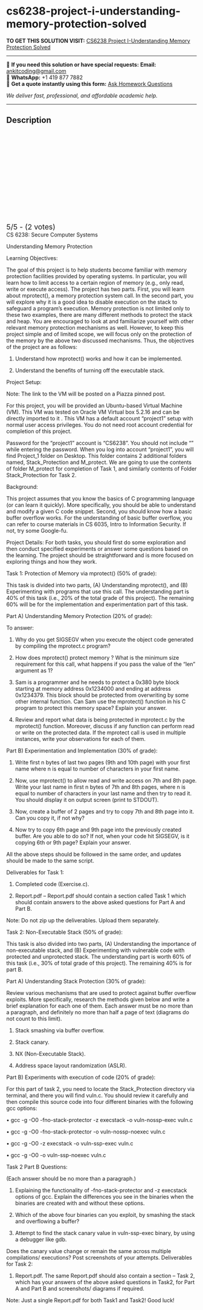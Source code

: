 # cs6238-project-i-understanding-memory-protection-solved
**TO GET THIS SOLUTION VISIT:** [CS6238 Project I-Understanding Memory Protection Solved](https://www.ankitcodinghub.com/product/cs6238-project-i-solved/)


---

📩 **If you need this solution or have special requests:** **Email:** ankitcoding@gmail.com  
📱 **WhatsApp:** +1 419 877 7882  
📄 **Get a quote instantly using this form:** [Ask Homework Questions](https://www.ankitcodinghub.com/services/ask-homework-questions/)

*We deliver fast, professional, and affordable academic help.*

---

<h2>Description</h2>



<div class="kk-star-ratings kksr-auto kksr-align-center kksr-valign-top" data-payload="{&quot;align&quot;:&quot;center&quot;,&quot;id&quot;:&quot;126758&quot;,&quot;slug&quot;:&quot;default&quot;,&quot;valign&quot;:&quot;top&quot;,&quot;ignore&quot;:&quot;&quot;,&quot;reference&quot;:&quot;auto&quot;,&quot;class&quot;:&quot;&quot;,&quot;count&quot;:&quot;2&quot;,&quot;legendonly&quot;:&quot;&quot;,&quot;readonly&quot;:&quot;&quot;,&quot;score&quot;:&quot;5&quot;,&quot;starsonly&quot;:&quot;&quot;,&quot;best&quot;:&quot;5&quot;,&quot;gap&quot;:&quot;4&quot;,&quot;greet&quot;:&quot;Rate this product&quot;,&quot;legend&quot;:&quot;5\/5 - (2 votes)&quot;,&quot;size&quot;:&quot;24&quot;,&quot;title&quot;:&quot;CS6238 Project I-Understanding Memory Protection Solved&quot;,&quot;width&quot;:&quot;138&quot;,&quot;_legend&quot;:&quot;{score}\/{best} - ({count} {votes})&quot;,&quot;font_factor&quot;:&quot;1.25&quot;}">

<div class="kksr-stars">

<div class="kksr-stars-inactive">
            <div class="kksr-star" data-star="1" style="padding-right: 4px">


<div class="kksr-icon" style="width: 24px; height: 24px;"></div>
        </div>
            <div class="kksr-star" data-star="2" style="padding-right: 4px">


<div class="kksr-icon" style="width: 24px; height: 24px;"></div>
        </div>
            <div class="kksr-star" data-star="3" style="padding-right: 4px">


<div class="kksr-icon" style="width: 24px; height: 24px;"></div>
        </div>
            <div class="kksr-star" data-star="4" style="padding-right: 4px">


<div class="kksr-icon" style="width: 24px; height: 24px;"></div>
        </div>
            <div class="kksr-star" data-star="5" style="padding-right: 4px">


<div class="kksr-icon" style="width: 24px; height: 24px;"></div>
        </div>
    </div>

<div class="kksr-stars-active" style="width: 138px;">
            <div class="kksr-star" style="padding-right: 4px">


<div class="kksr-icon" style="width: 24px; height: 24px;"></div>
        </div>
            <div class="kksr-star" style="padding-right: 4px">


<div class="kksr-icon" style="width: 24px; height: 24px;"></div>
        </div>
            <div class="kksr-star" style="padding-right: 4px">


<div class="kksr-icon" style="width: 24px; height: 24px;"></div>
        </div>
            <div class="kksr-star" style="padding-right: 4px">


<div class="kksr-icon" style="width: 24px; height: 24px;"></div>
        </div>
            <div class="kksr-star" style="padding-right: 4px">


<div class="kksr-icon" style="width: 24px; height: 24px;"></div>
        </div>
    </div>
</div>


<div class="kksr-legend" style="font-size: 19.2px;">
            5/5 - (2 votes)    </div>
    </div>
CS 6238: Secure Computer Systems

Understanding Memory Protection

Learning Objectives:

The goal of this project is to help students become familiar with memory protection facilities provided by operating systems. In particular, you will learn how to limit access to a certain region of memory (e.g., only read, write or execute access). The project has two parts. First, you will learn about mprotect(), a memory protection system call. In the second part, you will explore why it is a good idea to disable execution on the stack to safeguard a program’s execution. Memory protection is not limited only to these two examples, there are many different methods to protect the stack and heap. You are encouraged to look at and familiarize yourself with other relevant memory protection mechanisms as well. However, to keep this project simple and of limited scope, we will focus only on the protection of the memory by the above two discussed mechanisms. Thus, the objectives of the project are as follows:

1. Understand how mprotect() works and how it can be implemented.

2. Understand the benefits of turning off the executable stack.

Project Setup:

Note: The link to the VM will be posted on a Piazza pinned post.

For this project, you will be provided an Ubuntu-based Virtual Machine (VM). This VM was tested on Oracle VM Virtual box 5.2.16 and can be directly imported to it . This VM has a default account “project1” setup with normal user access privileges. You do not need root account credential for completion of this project.

Password for the “project1” account is “CS6238”. You should not include “” while entering the password. When you log into account “project1”, you will find Project_1 folder on Desktop. This folder contains 2 additional folders named, Stack_Protection and M_protect. We are going to use the contents of folder M_protect for completion of Task 1, and similarly contents of Folder Stack_Protection for Task 2.

Background:

This project assumes that you know the basics of C programming language (or can learn it quickly). More specifically, you should be able to understand and modify a given C code snippet. Second, you should know how a basic buffer overflow works. For the understanding of basic buffer overflow, you can refer to course materials in CS 6035, Intro to Information Security. If not, try some Google-fu.

Project Details: For both tasks, you should first do some exploration and then conduct specified experiments or answer some questions based on the learning. The project should be straightforward and is more focused on exploring things and how they work.

Task 1: Protection of Memory via mprotect() (50% of grade):

This task is divided into two parts, (A) Understanding mprotect(), and (B) Experimenting with programs that use this call. The understanding part is 40% of this task (i.e., 20% of the total grade of this project). The remaining 60% will be for the implementation and experimentation part of this task.

Part A) Understanding Memory Protection (20% of grade):

To answer:

1. Why do you get SIGSEGV when you execute the object code generated by compiling the mprotect.c program?

2. How does mprotect() protect memory ? What is the minimum size requirement for this call, what happens if you pass the value of the “len” argument as 1?

3. Sam is a programmer and he needs to protect a 0x380 byte block starting at memory address 0x1234000 and ending at address 0x1234379. This block should be protected from overwriting by some other internal function. Can Sam use the mprotect() function in his C program to protect this memory space? Explain your answer.

4. Review and report what data is being protected in mprotect.c by the mprotect() function. Moreover, discuss if any function can perform read or write on the protected data. If the mprotect call is used in multiple instances, write your observations for each of them.

Part B) Experimentation and Implementation (30% of grade):

1. Write first n bytes of last two pages (9th and 10th page) with your first name where n is equal to number of characters in your first name.

2. Now, use mprotect() to allow read and write access on 7th and 8th page. Write your last name in first n bytes of 7th and 8th pages, where n is equal to number of characters in your last name and then try to read it. You should display it on output screen (print to STDOUT).

4. Now, create a buffer of 2 pages and try to copy 7th and 8th page into it. Can you copy it, if not why?

5. Now try to copy 6th page and 9th page into the previously created buffer. Are you able to do so? If not, when your code hit SIGSEGV, is it copying 6th or 9th page? Explain your answer.

All the above steps should be followed in the same order, and updates should be made to the same script.

Deliverables for Task 1:

1. Completed code (Exercise.c).

2. Report.pdf – Report.pdf should contain a section called Task 1 which should contain answers to the above asked questions for Part A and Part B.

Note: Do not zip up the deliverables. Upload them separately.

Task 2: Non-Executable Stack (50% of grade):

This task is also divided into two parts, (A) Understanding the importance of non-executable stack, and (B) Experimenting with vulnerable code with protected and unprotected stack. The understanding part is worth 60% of this task (i.e., 30% of total grade of this project). The remaining 40% is for part B.

Part A) Understanding Stack Protection (30% of grade):

Review various mechanisms that are used to protect against buffer overflow exploits. More specifically, research the methods given below and write a brief explanation for each one of them. Each answer must be no more than a paragraph, and definitely no more than half a page of text (diagrams do not count to this limit).

1. Stack smashing via buffer overflow.

2. Stack canary.

3. NX (Non-Executable Stack).

4. Address space layout randomization (ASLR).

Part B) Experiments with execution of code (20% of grade):

For this part of task 2, you need to locate the Stack_Protection directory via terminal, and there you will find vuln.c. You should review it carefully and then compile this source code into four different binaries with the following gcc options:

• gcc -g -O0 -fno-stack-protector -z execstack -o vuln-nossp-exec vuln.c

• gcc -g -O0 -fno-stack-protector -o vuln-nossp-noexec vuln.c

• gcc -g -O0 -z execstack -o vuln-ssp-exec vuln.c

• gcc -g -O0 -o vuln-ssp-noexec vuln.c

Task 2 Part B Questions:

(Each answer should be no more than a paragraph.)

1. Explaining the functionality of -fno-stack-protector and -z execstack options of gcc. Explain the differences you see in the binaries when the binaries are created with and without these options.

2. Which of the above four binaries can you exploit, by smashing the stack and overflowing a buffer?

3. Attempt to find the stack canary value in vuln-ssp-exec binary, by using a debugger like gdb.

Does the canary value change or remain the same across multiple compilations/ executions? Post screenshots of your attempts. Deliverables for Task 2:

1. Report.pdf. The same Report.pdf should also contain a section – Task 2, which has your answers of the above asked questions in Task2, for Part A and Part B and screenshots/ diagrams if required.

Note: Just a single Report.pdf for both Task1 and Task2! Good luck!
